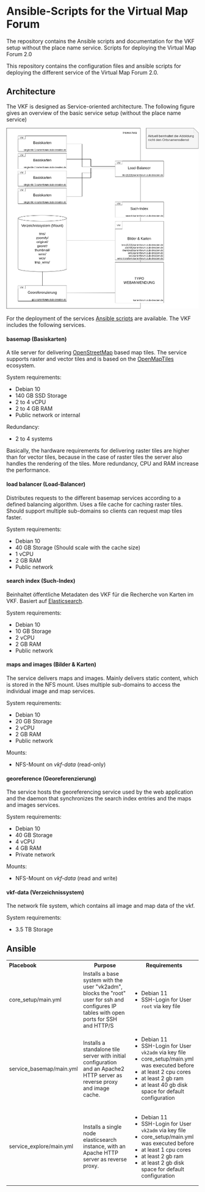 # Ansible-Scripts for the Virtual Map Forum 

The repository contains the Ansible scripts and documentation for the VKF setup without the place name service.
Scripts for deploying the Virtual Map Forum 2.0 

This repository contains the configuration files and ansible scripts for deploying the different service of the Virtual Map Forum 2.0. 


## Architecture

The VKF is designed as Service-oriented architecture. The following figure gives an overview of the basic service setup (without the place name service)

![Architecture of the Virtual Map Forum](./service_architecture.png "Architecture of the Virtual Map Forum")

For the deployment of the services [Ansible scripts](#Ansible) are available. The VKF includes the following services.

#### basemap (Basiskarten)

A tile server for delivering [OpenStreetMap](https://www.openstreetmap.org/) based map tiles. The service supports raster and vector tiles and is based on the [OpenMapTiles](https://openmaptiles.org/) ecosystem.

System requirements:
* Debian 10
* 140 GB SSD Storage
* 2 to 4 vCPU
* 2 to 4 GB RAM
* Public network or internal

Redundancy:
* 2 to 4 systems

Basically, the hardware requirements for delivering raster tiles are higher than for vector tiles, because in the case of raster tiles the server also handles the rendering of the tiles. More redundancy, CPU and RAM increase the performance.

#### load balancer (Load-Balancer)

Distributes requests to the different basemap services according to a defined balancing algorithm. Uses a file cache for caching raster tiles. Should support multiple sub-domains so clients can request map tiles faster.

System requirements:
* Debian 10
* 40 GB Storage (Should scale with the cache size)
* 1 vCPU 
* 2 GB RAM
* Public network

#### search index (Such-Index)

Beinhaltet öffentliche Metadaten des VKF für die Recherche von Karten im VKF. Basiert auf [Elasticsearch](https://www.elastic.co/de/elasticsearch/).

System requirements:
* Debian 10
* 10 GB Storage
* 2 vCPU
* 2 GB RAM
* Public network

#### maps and images (Bilder & Karten)

The service delivers maps and images. Mainly delivers static content, which is stored in the NFS mount. Uses multiple sub-domains to access the individual image and map services.

System requirements:
* Debian 10
* 20 GB Storage
* 2 vCPU
* 2 GB RAM
* Public network

Mounts:
* NFS-Mount on _vkf-data_ (read-only)

#### georeference (Georeferenzierung)

The service hosts the georeferencing service used by the web application and the daemon that synchronizes the search index entries and the maps and images services. 

System requirements:
* Debian 10 
* 40 GB Storage
* 4 vCPU
* 4 GB RAM
* Private network

Mounts:
* NFS-Mount on _vkf-data_ (read and write)

#### vkf-data (Verzeichnissystem)

The network file system, which contains all image and map data of the vkf.

System requirements:
* 3.5 TB Storage

## Ansible 

<table>
  <tbody>
    <tr>
      <th align="left">Placebook</th>
      <th align="center">Purpose</th>
      <th align="center">Requirements</th>
    </tr>
    <tr>
      <td align="left">core_setup/main.yml</td>
      <td align="left">Installs a base system with the user "vk2adm", blocks the "root" user for ssh and configures IP tables with open ports for SSH and HTTP/S</td>
      <td align="left">
        <ul>
            <li>Debian 11</li>
            <li>SSH-Login for User <code>root</code> via key file</li>
        </ul>
      </td>
    </tr>
    <tr>
        <td align="left">service_basemap/main.yml</td>
        <td align="left">Installs a standalone tile server with initial configuration and an Apache2 HTTP server as reverse proxy and image cache.</td>
        <td align="left">
            <ul>
                <li>Debian 11</li>
                <li>SSH-Login for User <code>vk2adm</code> via key file</li>
                <li>core_setup/main.yml was executed before</li>
                <li>at least 2 cpu cores</li>
                <li>at least 2 gb ram</li>
                <li>at least 40 gb disk space for default configuration</li>
            </ul>
        </td>    
    </tr>
    <tr>
        <td align="left">service_explore/main.yml</td>
        <td align="left">Installs a single node elasticsearch instance, with an Apache HTTP server as reverse proxy.</td>
        <td align="left">
            <ul>
                <li>Debian 11</li>
                <li>SSH-Login for User <code>vk2adm</code> via key file</li>
                <li>core_setup/main.yml was executed before</li>
                <li>at least 1 cpu cores</li>
                <li>at least 2 gb ram</li>
                <li>at least 2 gb disk space for default configuration</li>
            </ul>
        </td>    
    </tr>
  </tbody>
</table>